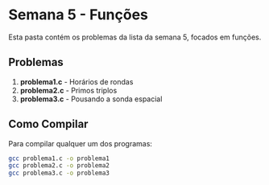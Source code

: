 # Semana 5 - Funções

Esta pasta contém os problemas da lista da semana 5, focados em funções.

## Problemas

1. **problema1.c** - Horários de rondas
2. **problema2.c** - Primos triplos
3. **problema3.c** - Pousando a sonda espacial

## Como Compilar

Para compilar qualquer um dos programas:
```bash
gcc problema1.c -o problema1
gcc problema2.c -o problema2
gcc problema3.c -o problema3